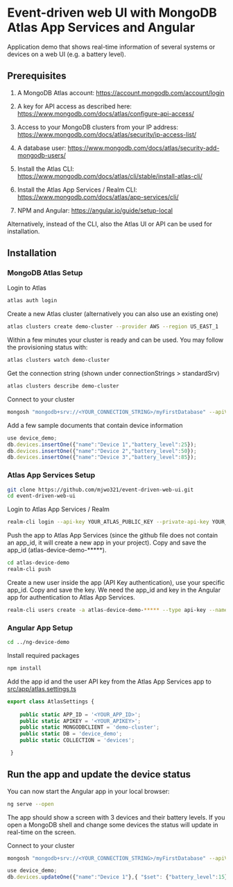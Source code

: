 # Event-driven web UI with MongoDB Atlas App Services and Angular

Application demo that shows real-time information of several systems or devices on a web UI (e.g. a battery level).

## Prerequisites

1. A MongoDB Atlas account:
https://account.mongodb.com/account/login

2. A key for API access as described here:
https://www.mongodb.com/docs/atlas/configure-api-access/

3. Access to your MongoDB clusters from your IP address:
https://www.mongodb.com/docs/atlas/security/ip-access-list/

4. A database user:
https://www.mongodb.com/docs/atlas/security-add-mongodb-users/

5. Install the Atlas CLI:
https://www.mongodb.com/docs/atlas/cli/stable/install-atlas-cli/

6. Install the Atlas App Services / Realm CLI:
https://www.mongodb.com/docs/atlas/app-services/cli/

7. NPM and Angular:
https://angular.io/guide/setup-local

Alternatively, instead of the CLI, also the Atlas UI or API can be used for installation.

## Installation

### MongoDB Atlas Setup

Login to Atlas
```bash
atlas auth login
```

Create a new Atlas cluster (alternatively you can also use an existing one)

```bash
atlas clusters create demo-cluster --provider AWS --region US_EAST_1
```

Within a few minutes your cluster is ready and can be used. You may follow the provisioning status with:
```bash
atlas clusters watch demo-cluster
```

Get the connection string (shown under connectionStrings > standardSrv)
```bash
atlas clusters describe demo-cluster
```

Connect to your cluster
```bash
mongosh "mongodb+srv://<YOUR_CONNECTION_STRING>/myFirstDatabase" --apiVersion 1 --username <YOUR_USERNAME>
```

Add a few sample documents that contain device information
```javascript
use device_demo;
db.devices.insertOne({"name":"Device 1","battery_level":25});
db.devices.insertOne({"name":"Device 2","battery_level":50});
db.devices.insertOne({"name":"Device 3","battery_level":85});
```

### Atlas App Services Setup

```bash
git clone https://github.com/mjwo321/event-driven-web-ui.git
cd event-driven-web-ui
```

Login to Atlas App Services / Realm
```bash
realm-cli login --api-key YOUR_ATLAS_PUBLIC_KEY --private-api-key YOUR_ATLAS_PRIVATE_KEY
```

Push the app to Atlas App Services (since the github file does not contain an app_id, it will create a new app in your project). Copy and save the app_id (atlas-device-demo-*****).
```bash
cd atlas-device-demo
realm-cli push
```

Create a new user inside the app (API Key authentication), use your specific app_id. Copy and save the key. We need the app_id and key in the Angular app for authentication to Atlas App Services.
```bash
realm-cli users create -a atlas-device-demo-***** --type api-key --name demouser
```

### Angular App Setup
```bash
cd ../ng-device-demo
```

Install required packages
```bash
npm install
```

Add the app id and the user API key from the Atlas App Services app to [src/app/atlas.settings.ts](src/app/atlas.settings.ts)
```javascript
export class AtlasSettings {
    
    public static APP_ID = '<YOUR_APP_ID>';
    public static APIKEY = '<YOUR_APIKEY>';
    public static MONGODBCLIENT = 'demo-cluster';
    public static DB = 'device_demo';
    public static COLLECTION = 'devices';

 }
```

## Run the app and update the device status


You can now start the Angular app in your local browser:
```bash
ng serve --open
```

The app should show a screen with 3 devices and their battery levels.
If you open a MongoDB shell and change some devices the status will update in real-time on the screen.

Connect to your cluster
```bash
mongosh "mongodb+srv://<YOUR_CONNECTION_STRING>/myFirstDatabase" --apiVersion 1 --username <YOUR_USERNAME>
```
```javascript
use device_demo;
db.devices.updateOne({"name":"Device 1"},{ "$set": {"battery_level":15} });
```


















